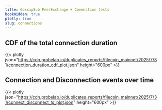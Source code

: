 ```yaml
---
title: GossipSub PeerExchange + Conenction tests
bookHidden: true
plotly: true
slug: connections
---
```


## CDF of the total connection duration

{{< plotly json="https://cdn.probelab.io/duplicates_reports/filecoin_mainnet/2025/7/31/connection_duration_cdf_plot.json" height="600px" >}}

## Connection and Disconnection events over time

{{< plotly json="https://cdn.probelab.io/duplicates_reports/filecoin_mainnet/2025/7/31/connect_disconnect_ts_plot.json" height="600px" >}}
